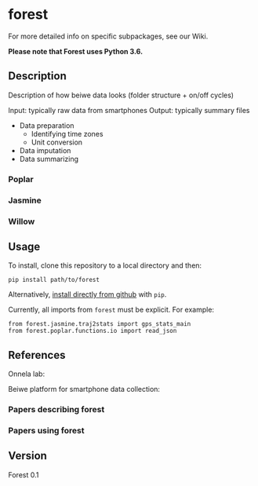 # forest 

For more detailed info on specific subpackages, see our Wiki.

**Please note that Forest uses Python 3.6.**

## Description

Description of how beiwe data looks (folder structure + on/off cycles)

Input: typically raw data from smartphones
Output: typically summary files
-	Data preparation
    - Identifying time zones
    - Unit conversion
-	Data imputation
-	Data summarizing

### Poplar

### Jasmine

### Willow

## Usage
To install, clone this repository to a local directory and then:
```
pip install path/to/forest
```
Alternatively, [install directly from github](https://pip.pypa.io/en/stable/reference/pip_install/#git) with `pip`.

Currently, all imports from `forest` must be explicit.  For example:
```
from forest.jasmine.traj2stats import gps_stats_main
from forest.poplar.functions.io import read_json
```



## References

Onnela lab:

Beiwe platform for smartphone data collection:

### Papers describing forest

### Papers using forest

## Version 
Forest 0.1
